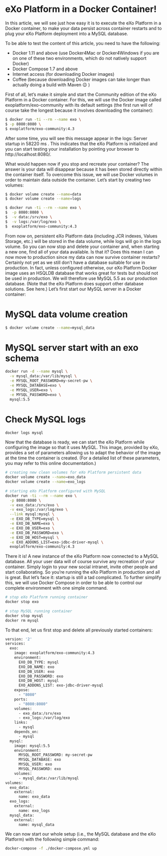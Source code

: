 # eXo Platform in a Docker Container!

In this article, we will see just how easy it is to execute the eXo Platform in a Docker container, to make your data persist across container restarts and to plug your eXo Platform deployment into a MySQL database.


To be able to test the content of this article, you need to have the following:

- Docker 1.11 and above (use Docker4Mac or Docker4Windows if you are on one of these two environments, which do not natively support Docker)
- Docker Compose 1.7 and above
- Internet access (for downloading Docker images)
- Coffee (because downloading Docker images can take longer than actually doing a build with Maven 😉 )


First of all, let’s make it simple and start the Community edition of the eXo Platform in a Docker container. For this, we will use the Docker image called exoplatform/exo-community with its default settings (the first run will of course take the longest because it involves downloading the container):


```sh
$ docker run -ti --rm --name exo \
$ -p 8080:8080 \
$ exoplatform/exo-community:4.3
```


After some time, you will see this message appear in the logs: Server startup in 58220 ms . This indicates that the eXo Platform is initialized and you can start testing your installation by pointing your browser to http://localhost:8080/.


What would happen now if you stop and recreate your container? The answer is your data will disappear because it has been stored directly within the container itself. To overcome this issue, we will use Docker volumes in order to maintain data outside the container. Let’s start by creating two volumes:
```sh
$ docker volume create --name=data
$ docker volume create --name=logs
```

```sh
$ docker run -ti --rm --name exo \
$  -p 8080:8080 \
$  -v data:/srv/exo \
$  -v logs:/var/log/exo \
$  exoplatform/exo-community:4.3
```
From now on, persistent eXo Platform data (including JCR indexes, Values Storage, etc.) will be stored in the data volume, while logs will go in the logs volume. So you can now stop and delete your container and, when starting a new one, find all of your data available. Is that it? Does this mean I can now move to production since my data can now survive container restarts? Certainly not yet as we still don’t have a database suitable for use in production. In fact, unless configured otherwise, our eXo Platform Docker image uses an HSQLDB database that works great for tests but should not be used in production. We will therefore use MySQL 5.5 as our production database. (Note that the eXo Platform does support other database solutions. See here.) Let’s first start our MySQL server in a Docker container:
# MySQL data volume creation
```sh
$ docker volume create --name=mysql_data
``` 
# MySQL server start with an exo schema
```sh
docker run -d --name mysql \
  -v mysql_data:/var/lib/mysql \
  -e MYSQL_ROOT_PASSWORD=my-secret-pw \
  -e MYSQL_DATABASE=exo \
  -e MYSQL_USER=exo \
  -e MYSQL_PASSWORD=exo \
  mysql:5.5
``` 
# Check MySQL logs
```sh
docker logs mysql
```
Now that the database is ready, we can start the eXo Platform while configuring the image so that it uses MySQL. This image, provided by eXo, provides a set of parameters allowing us to adapt the behavior of the image at the time the container is created. (For a detailed list of these parameters, you may refer to this online documentation.)
``` sh
# creating new clean volumes for eXo Platform persistent data
docker volume create --name=exo_data
docker volume create --name=exo_logs
 
# starting eXo Platform configured with MySQL
docker run -ti --rm --name exo \
  -p 8080:8080 \
  -v exo_data:/srv/exo \
  -v exo_logs:/var/log/exo \
  --link mysql:mysql \
  -e EXO_DB_TYPE=mysql \
  -e EXO_DB_NAME=exo \
  -e EXO_DB_USER=exo \
  -e EXO_DB_PASSWORD=exo \
  -e EXO_DB_HOST=mysql \
  -e EXO_ADDONS_LIST=exo-jdbc-driver-mysql \
  exoplatform/exo-community:4.3
``` 
There it is! A new instance of the eXo Platform now connected to a MySQL database. All your user data will of course survive any recreation of your container. Simply login to your new social intranet, invite other people and start collaborating.
So you’re running the eXo Platform in production and all is great. But let’s face it: startup is still a tad complicated. To further simplify this, we will use Docker Compose in order to be able to control our complete environment with one simple command.

``` sh
# stop eXo Platform running container
docker stop exo
 
# stop MySQL running container
docker stop mysql
docker rm mysql
``` 
To that end, let us first stop and delete all previously started containers:

``` sh
version: '2'
services:
  exo:
    image: exoplatform/exo-community:4.3
    environment:
      EXO_DB_TYPE: mysql
      EXO_DB_NAME: exo
      EXO_DB_USER: exo
      EXO_DB_PASSWORD: exo
      EXO_DB_HOST: mysql
      EXO_ADDONS_LIST: exo-jdbc-driver-mysql
    expose:
      - "8080"
    ports:
      - "8080:8080"
    volumes:
      - exo_data:/srv/exo
      - exo_logs:/var/log/exo
    links:
      - mysql
    depends_on:
      - mysql
  mysql:
    image: mysql:5.5
    environment:
      MYSQL_ROOT_PASSWORD: my-secret-pw
      MYSQL_DATABASE: exo
      MYSQL_USER: exo
      MYSQL_PASSWORD: exo
    volumes:
      - mysql_data:/var/lib/mysql
volumes:
  exo_data:
    external:
      name: exo_data
  exo_logs:
    external:
      name: exo_logs
  mysql_data:
    external:
      name: mysql_data
```
We can now start our whole setup (i.e., the MySQL database and the eXo Platform) with the following simple command:
``` sh
docker-compose -f ./docker-compose.yml up
```
